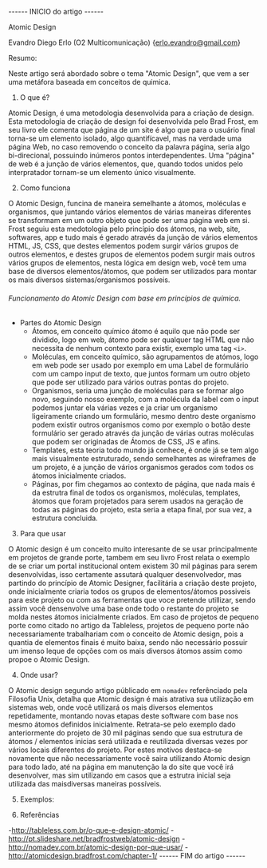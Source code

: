 ------ INICIO do artigo ------

Atomic Design

Evandro Diego Erlo (O2 Multicomunicação)
{erlo.evandro@gmail.com}

Resumo:

Neste artigo será abordado sobre o tema "Atomic Design", que vem a ser uma metáfora baseada em conceitos de quimica.

1) O que é?

Atomic Design, é uma metodologia desenvolvida para a criação de design. Esta metodologia de criação de design foi desenvolvida pelo Brad Frost, em seu livro ele comenta que página de um site é algo que para o usuário final torna-se um elemento isolado, algo quantifícavel, mas na verdade uma página Web, no caso removendo o conceito da palavra página, seria algo bi-direcional, possuindo inúmeros pontos interdependentes. Uma "página" de web é a junção de vários elementos, que, quando todos unidos pelo interpratador tornam-se um elemento único visualmente.

2) Como funciona

O Atomic Design, funcina de maneira semelhante a átomos, moléculas e organismos, que juntando vários elementos de várias maneiras diferentes se transformam em um outro objeto que pode ser uma página web em si. Frost seguiu esta medotologia pelo princípio dos átomos, na web, site, softwares, app e tudo mais é gerado através da junção de vários elementos HTML, JS, CSS, que destes elementos podem surgir vários grupos de outros elementos, e destes grupos de elementos podem surgir mais outros vários grupos de elementos, nesta lógica em design web, você tem uma base de diversos elementos/átomos, que podem ser utilizados para montar os mais diversos sistemas/organismos possíveis.

###### Funcionamento do Atomic Design com base em princípios de química.

- Partes do Atomic Design
	- Átomos, em conceito químico átomo é aquilo que não pode ser dividido, logo em web, átomo pode ser qualquer tag HTML que não necessita de nenhum contexto para existir, exemplo uma tag `<i>`.
    - Moléculas, em conceito químico, são agrupamentos de atómos, logo em web pode ser usado por exemplo em uma Label de formulário com um campo input de texto, que juntos formam um outro objeto que pode ser utilizado para vários outras pontas do projeto.
	- Organismos, seria uma junção de moléculas para se formar algo novo, seguindo nosso exemplo, com a molécula da label com o input podemos juntar ela várias vezes e ja criar um organismo ligeiramente criando um formulário, mesmo dentro deste organismo podem existir outros organismos como por exemplo o botão deste formulário ser gerado através da junção de várias outras moléculas que podem ser originadas de Átomos de CSS, JS e afins.
    - Templates, esta teoria todo mundo já conhece, é onde já se tem algo mais visualmente estruturado, sendo semelhantes as wireframes de um projeto, é a junção de vários organismos gerados com todos os átomos inicialmente criados.
    - Páginas, por fim chegamos ao contexto de página, que nada mais é da estrutra final de todos os organismos, moléculas, templates, átomos que foram projetados para serem usados na geração de todas as páginas do projeto, esta seria a etapa final, por sua vez, a estrutura concluida.

3) Para que usar

O Atomic design é um conceito muito interesante de se usar principalmente em projetos de grande porte, tambem em seu livro Frost relata o exemplo de se criar um portal institucional ontem existem 30 mil páginas para serem desenvolvidas, isso certamente assutará qualquer desenvolvedor, mas partindo do princípio de Atomic Designer, facilitária a criação deste projeto, onde inicialmente criaria todos os grupos de elementos/átomos possiveis para este projeto ou com as ferramentas que voce pretende utillizar, sendo assim você densenvolve uma base onde todo o restante do projeto se molda nestes átomos inicialmente criados. Em caso de projetos de pequeno porte como citado no artigo da Tableless, projetos de pequeno porte não necessariamente trabalhariam com o conceito de Atomic design, pois a quantia de elementos finais é muito baixa, sendo não necessário possuir um imenso leque de opções com os mais diversos átomos assim como propoe o Atomic Design.

4) Onde usar?

O Atomic design segundo artigo públicado em `nomadev` referênciado pela Filosofia Unix, detalha que Atomic design é mais atrativa sua utilização em sistemas web, onde você utilizará os mais diversos elementos repetidamente, montando novas etapas deste software com base nos mesmo átomos definidos inicialmente. Retrata-se pelo exemplo dado anteriormente do projeto de 30 mil páginas sendo que sua estrutura de átomos / elementos inicias será utilizada e reutilizada diversas vezes por vários locais diferentes do projeto. Por estes motivos destaca-se novamente que não necessariamente você saira utilizando Atomic design para todo lado, até na página em manutenção la do site que você irá desenvolver, mas sim utilizando em casos que a estrutra inicial seja utilizada das maisdiversas maneiras possíveis.

5) Exemplos:

 

6) Referências

-http://tableless.com.br/o-que-e-design-atomic/
-http://pt.slideshare.net/bradfrostweb/atomic-design
-http://nomadev.com.br/atomic-design-por-que-usar/
-http://atomicdesign.bradfrost.com/chapter-1/
------ FIM do artigo ------